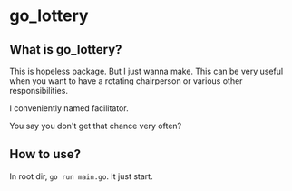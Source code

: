 # go_lottery

## What is go_lottery?
This is hopeless package. But I just wanna make.
This can be very useful when you want to have a rotating chairperson or various other responsibilities.

I conveniently named facilitator.

You say you don't get that chance very often?

## How to use?

In root dir, `go run main.go`.
It just start.
